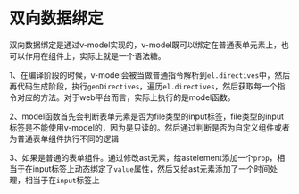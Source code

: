 # 双向数据绑定

双向数据绑定是通过v-model实现的，v-model既可以绑定在普通表单元素上，也可以作用在组件上，实际上就是一个语法糖。

1、在编译阶段的时候，v-model会被当做普通指令解析到`el.directives`中，然后再代码生成阶段，执行`genDirectives`，遍历`el.directives`，然后获取每一个指令对应的方法。对于web平台而言，实际上执行的是model函数。

2、model函数首先会判断表单元素是否为file类型的input标签，file类型的input标签是不能使用v-model的，因为是只读的。然后通过判断是否为自定义组件或者为普通表单组件执行不同的逻辑

3、如果是普通的表单组件。通过修改ast元素，给astelement添加一个`prop`，相当于在input标签上动态绑定了`value`属性，然后又给ast元素添加了一个时间处理，相当于在`input`标签上